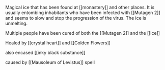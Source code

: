 Magical ice that has been found at [[monastery]] and other places. It is usually entombing inhabitants who have been infected with [[Mutagen 2]] and seems to slow and stop the progression of the virus. The ice is unmelting.

Multiple people have been cured of both the [[Mutagen 2]] and the [[ice]]

Healed by [[crystal heart]] and [[Golden Flowers]]

also encased [[inky black substance]]

caused by [[Mausoleum of Levistus]] spell